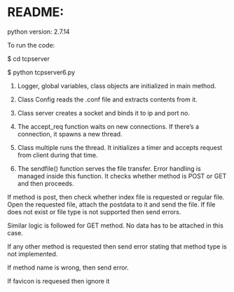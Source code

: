 # README:

python version: 2.7.14

To run the code:

$ cd tcpserver 

$ python tcpserver6.py


1. Logger, global variables, class objects are initialized in main method.

2. Class Config reads the .conf file and extracts contents from it.

3.  Class server creates a socket and binds it to ip and port no.

4. The accept_req function waits on new connections. If there’s a connection, it spawns a new thread.

5. Class multiple runs the thread. It initializes a timer and accepts request from client during that time.

6. The sendfile() function serves the file transfer. Error handling is managed inside this function. It checks whether method is POST or GET and then proceeds.

If method is post, then check whether index file is requested or regular file.
Open the requested file, attach the postdata to it and send the file. If file does not exist or file type is not supported then  send errors.

Similar logic is followed for GET method. No data has to be attached in this case.

If any other method is requested then send error stating that method type is not implemented.

If method name is wrong, then send error.

If favicon is requesed then ignore it
